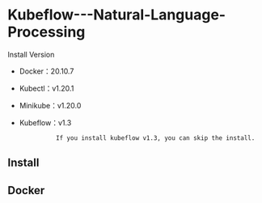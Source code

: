 # Kubeflow---Natural-Language-Processing
Install Version
* Docker：20.10.7
* Kubectl：v1.20.1
* Minikube：v1.20.0
* Kubeflow：v1.3

                If you install kubeflow v1.3, you can skip the install.

## Install


## Docker
